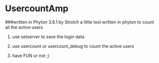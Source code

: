 # UsercountAmp
###written in Phyton 3.8.1 by Strolch
a little tool written in phyton to count all the active users

1. use setserver to save the login data 

2. use usercount or usercount_debug to count the active users

3. have FUN or not ;)